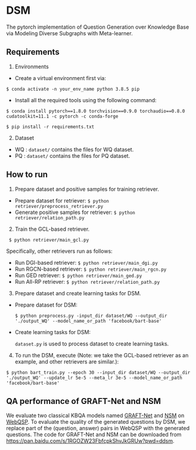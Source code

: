 # DSM
The pytorch implementation of Question Generation over Knowledge Base via Modeling Diverse Subgraphs with Meta-learner.

## Requirements
1. Environments
* Create a virtual environment first via:
```
$ conda activate -n your_env_name python 3.8.5 pip
```
* Install all the required tools using the following command:
```
$ conda install pytorch==1.8.0 torchvision==0.9.0 torchaudio==0.8.0 cudatoolkit=11.1 -c pytorch -c conda-forge

$ pip install -r requirements.txt
```
2. Dataset
* WQ : `dataset/` contains the files for WQ dataset. 
* PQ : `dataset/` contains the files for PQ dataset. 

## How to run 
1. Prepare dataset and positive samples for training retriever.
* Prepare dataset for retriever: 
``
$ python retriever/preprocess_retriever.py
``
* Generate positive samples for retriever: 
``
 $ python retriever/relation_path.py
``
2. Train the GCL-based retriever.
```
 $ python retriever/main_gcl.py
```
  Specifically, other retrievers run as follows:
* Run DGI-based retriever: 
``
 $ python retriever/main_dgi.py
``
* Run RGCN-based retriever: 
``
 $ python retriever/main_rgcn.py
``
* Run GED retriever: 
``
$ python retriever/main_ged.py
``
* Run All-RP retriever: 
``
 $ python retriever/relation_path.py
``
3. Prepare dataset and create learning tasks for DSM.
* Prepare dataset for DSM:   

  ``
  $ python preprocess.py -input_dir dataset/WQ --output_dir './output_WQ' --model_name_or_path 'facebook/bart-base'
  ``
* Create learning tasks for DSM:  

  ``dataset.py`` is used to process dataset to create learning tasks.
4. To run the DSM, execute (Note: we take the GCL-based retriever as an example, and other retrievers are similar.):
```
$ python bart_train.py --epoch 30 --input_dir dataset/WQ --output_dir './output_WQ' --update_lr 5e-5 --meta_lr 3e-5 --model_name_or_path 'facebook/bart-base'
```
## QA performance of GRAFT-Net and NSM
We evaluate two classical KBQA models named [GRAFT-Net](https://arxiv.org/abs/1809.00782) and [NSM](https://arxiv.org/abs/2101.03737) on [WebQSP](https://aclanthology.org/P16-2033.pdf). To evaluate the quality of the generated questions by DSM, we replace part of the (question, answer) pairs in WebQSP with the generated questions. The code for GRAFT-Net and NSM can be downloaded from https://pan.baidu.com/s/1RGOZW23FbfcpkShvJkGRUw?pwd=ddsm.

